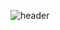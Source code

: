 ![header](https://capsule-render.vercel.app/api?type=wave&color=95D2B3&text=Sandy's%20Github&height=200&color=95D2B3)
